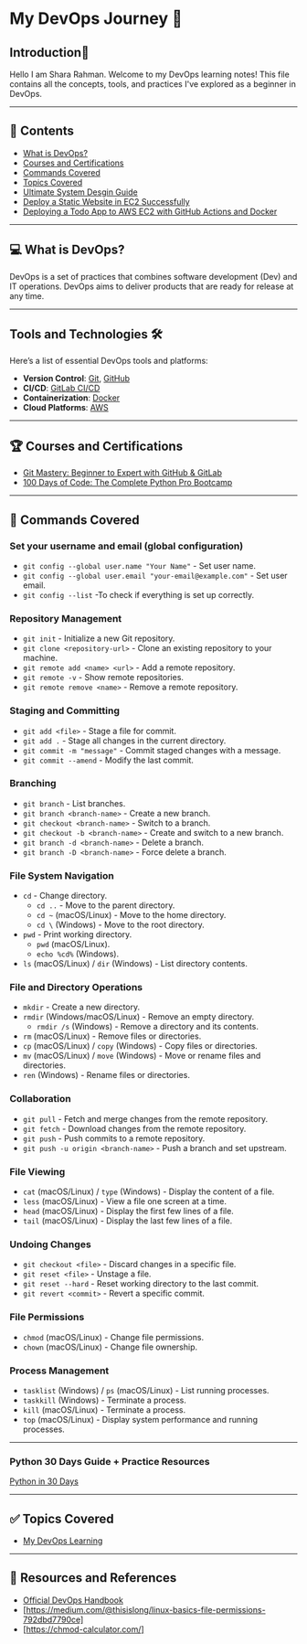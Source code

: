 # My DevOps Journey 🚀

## Introduction🌟
Hello I am Shara Rahman.
Welcome to my DevOps learning notes! This file contains all the concepts, tools, and practices I've explored as a beginner in DevOps.

---
## 📘 Contents
-  [What is DevOps?](#what-is-devops)
-  [Courses and Certifications](courses_and_certifications)
-  [Commands Covered](#command_covered)
-  [Topics Covered](#topics_covered)
-  [Ultimate System Desgin Guide](https://medium.com/@shivambhadani_/system-design-for-beginners-everything-you-need-in-one-article-c74eb702540b)
-  [Deploy a Static Website in EC2 Successfully](Deploy_a_Static_Website_in_EC2_Successfully)
-  [Deploying a Todo App to AWS EC2 with GitHub Actions and Docker](Deploying_a_Todo_App_to_AWS_EC2_with_GitHub_Actions_and_Docker)

---
## 💻 What is DevOps?
DevOps is a set of practices that combines software development (Dev) and IT operations. DevOps aims to deliver products that are ready for release at any time. 

---
## Tools and Technologies 🛠️
Here’s a list of essential DevOps tools and platforms:
- **Version Control**: [Git](https://git-scm.com), [GitHub](https://github.com)
- **CI/CD**: [GitLab CI/CD](https://docs.gitlab.com/ee/ci/)
- **Containerization**: [Docker](https://www.docker.com)
- **Cloud Platforms**: [AWS](https://aws.amazon.com)

---
## **🏆 Courses and Certifications**
- [Git Mastery: Beginner to Expert with GitHub & GitLab](https://www.udemy.com)
- [100 Days of Code: The Complete Python Pro Bootcamp](https://www.udemy.com)

---
## **🤖 Commands Covered**

### **Set your username and email (global configuration)**
- `git config --global user.name "Your Name"` - Set user name.
- `git config --global user.email "your-email@example.com"` - Set user email.
- `git config --list` -To check if everything is set up correctly.

### **Repository Management**
- `git init` - Initialize a new Git repository.
- `git clone <repository-url>` - Clone an existing repository to your machine.
- `git remote add <name> <url>` - Add a remote repository.
- `git remote -v` - Show remote repositories.
- `git remote remove <name>` - Remove a remote repository.

### **Staging and Committing**
- `git add <file>` - Stage a file for commit.
- `git add .` - Stage all changes in the current directory.
- `git commit -m "message"` - Commit staged changes with a message.
- `git commit --amend` - Modify the last commit.

### **Branching**
- `git branch` - List branches.
- `git branch <branch-name>` - Create a new branch.
- `git checkout <branch-name>` - Switch to a branch.
- `git checkout -b <branch-name>` - Create and switch to a new branch.
- `git branch -d <branch-name>` - Delete a branch.
- `git branch -D <branch-name>` - Force delete a branch.

### **File System Navigation**
- `cd` - Change directory.
  - `cd ..` - Move to the parent directory.
  - `cd ~` (macOS/Linux) - Move to the home directory.
  - `cd \` (Windows) - Move to the root directory.
- `pwd` - Print working directory.
  - `pwd` (macOS/Linux).
  - `echo %cd%` (Windows).
- `ls` (macOS/Linux) / `dir` (Windows) - List directory contents.

### **File and Directory Operations**
- `mkdir` - Create a new directory.
- `rmdir` (Windows/macOS/Linux) - Remove an empty directory.
  - `rmdir /s` (Windows) - Remove a directory and its contents.
- `rm` (macOS/Linux) - Remove files or directories.
- `cp` (macOS/Linux) / `copy` (Windows) - Copy files or directories.
- `mv` (macOS/Linux) / `move` (Windows) - Move or rename files and directories.
- `ren` (Windows) - Rename files or directories.

### **Collaboration**
- `git pull` - Fetch and merge changes from the remote repository.
- `git fetch` - Download changes from the remote repository.
- `git push` - Push commits to a remote repository.
- `git push -u origin <branch-name>` - Push a branch and set upstream.

### **File Viewing**
- `cat` (macOS/Linux) / `type` (Windows) - Display the content of a file.
- `less` (macOS/Linux) - View a file one screen at a time.
- `head` (macOS/Linux) - Display the first few lines of a file.
- `tail` (macOS/Linux) - Display the last few lines of a file.

### **Undoing Changes**
- `git checkout <file>` - Discard changes in a specific file.
- `git reset <file>` - Unstage a file.
- `git reset --hard` - Reset working directory to the last commit.
- `git revert <commit>` - Revert a specific commit.

### **File Permissions**
- `chmod` (macOS/Linux) - Change file permissions.
- `chown` (macOS/Linux) - Change file ownership.

### **Process Management**
- `tasklist` (Windows) / `ps` (macOS/Linux) - List running processes.
- `taskkill` (Windows) - Terminate a process.
- `kill` (macOS/Linux) - Terminate a process.
- `top` (macOS/Linux) - Display system performance and running processes.

---
### Python 30 Days Guide + Practice Resources 
[Python in 30 Days](https://github.com/Asabeneh/30-Days-Of-Python/)

---
## **✅ Topics Covered**
- [My DevOps Learning](https://medium.com/@r.shara2922/my-devops-learning-fd00476566f3)

---
## 🔗 Resources and References
- [Official DevOps Handbook](https://devops-handbook.com/)
- [https://medium.com/@thisislong/linux-basics-file-permissions-792dbd7790ce]
- [https://chmod-calculator.com/]

